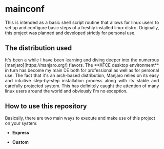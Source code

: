 

# mainconf

<div style="text-align: justify"> 
This is intended as a basic shell script routine that allows for linux users to set up and configure basic steps of a freshly installed linux distro. Originally, this project was planned and developed strictly for personal use. 
</div>


## The distribution used

<div style="text-align: justify">
It's been a while I have been learning and diving deeper into the numerous [manjaro](https://manjaro.org/) flavors. The **XFCE desktop environment** in turn has become my main DE both for professional as well as for personal use. The fact that it's an arch-based distribution, Manjaro relies on its easy and intuitive step-by-step installation process along with its stable and carefully projected system. This has definitely caught the attention of many linux users around the world and obviously I'm no exception. 
</div>


## How to use this repository

Basically, there are two main ways to execute and make use of this project on your system:

* **Express**



* **Custom**











